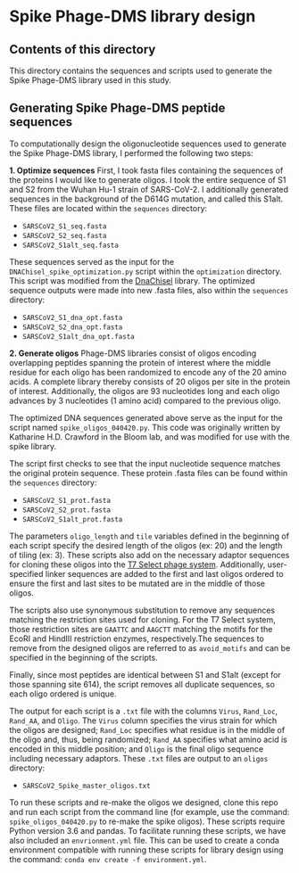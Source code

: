 # Spike Phage-DMS library design

## Contents of this directory
This directory contains the sequences and scripts used to generate the Spike Phage-DMS library used in this study. 

## Generating Spike Phage-DMS peptide sequences
To computationally design the oligonucleotide sequences used to generate the Spike Phage-DMS library, I performed the following two steps:

**1. Optimize sequences**
First, I took fasta files containing the sequences of the proteins I would like to generate oligos. I took the entire sequence of S1 and S2 from the Wuhan Hu-1 strain of SARS-CoV-2. I additionally generated sequences in the background of the D614G mutation, and called this S1alt. These files are located within the `sequences` directory:

* `SARSCoV2_S1_seq.fasta`
* `SARSCoV2_S2_seq.fasta`
* `SARSCoV2_S1alt_seq.fasta`

These sequences served as the input for the `DNAChisel_spike_optimization.py` script within the `optimization` directory. This script was modified from the [DnaChisel](https://github.com/Edinburgh-Genome-Foundry/DnaChisel) library. The optimized sequence outputs were made into new .fasta files, also within the `sequences` directory:

* `SARSCoV2_S1_dna_opt.fasta`
* `SARSCoV2_S2_dna_opt.fasta`
* `SARSCoV2_S1alt_dna_opt.fasta`

**2. Generate oligos**
Phage-DMS libraries consist of oligos encoding overlapping peptides spanning the protein of interest where the middle residue for each oligo has been randomized to encode any of the 20 amino acids. A complete library thereby consists of 20 oligos per site in the protein of interest. Additionally, the oligos are 93 nucleotides long and each oligo advances by 3 nucleotides (1 amino acid) compared to the previous oligo.

The optimized DNA sequences generated above serve as the input for the script named `spike_oligos_040420.py`. This code was originally written by Katharine H.D. Crawford in the Bloom lab, and was modified for use with the spike library.

The script first checks to see that the input nucleotide sequence matches the original protein sequence. These protein .fasta files can be found within the `sequences` directory:

* `SARSCoV2_S1_prot.fasta`
* `SARSCoV2_S2_prot.fasta`
* `SARSCoV2_S1alt_prot.fasta`

The parameters `oligo_length` and `tile` variables defined in the beginning of each script specify the desired length of the oligos (ex: 20) and the length of tiling (ex: 3). These scripts also add on the necessary adaptor sequences for cloning these oligos into the [T7 Select phage system](https://www.emdmillipore.com/US/en/product/T7Select10-3-Cloning-Kit,EMD_BIO-70550#anchor_USP).
Additionally, user-specified linker sequences are added to the first and last oligos ordered to ensure the first and last sites to be mutated are in the middle of those oligos. 

The scripts also use synonymous substitution to remove any sequences matching the restriction sites used for cloning. For the T7 Select system, those restriction sites are `GAATTC` and `AAGCTT` matching the motifs for the EcoRI and HindIII restriction enzymes, respectively.The sequences to remove from the designed oligos are referred to as `avoid_motifs` and can be specified in the beginning of the scripts.

Finally, since most peptides are identical between S1 and S1alt (except for those spanning site 614), the script removes all duplicate sequences, so each oligo ordered is unique.

The output for each script is a `.txt` file with the columns `Virus`, `Rand_Loc`, `Rand_AA`, and `Oligo`. 
The `Virus` column specifies the virus strain for which the oligos are designed; `Rand_Loc` specifies what residue is in the middle of the oligo and, thus, being randomized; `Rand_AA` specifies what amino acid is encoded in this middle position; and `Oligo` is the final oligo sequence including necessary adaptors.
These `.txt` files are output to an `oligos` directory:

* `SARSCoV2_Spike_master_oligos.txt`

To run these scripts and re-make the oligos we designed, clone this repo and run each script from the command line (for example, use the command: `spike_oligos_040420.py` to re-make the spike oligos).
These scripts require Python version 3.6 and pandas.
To facilitate running these scripts, we have also included an `envrionment.yml` file.
This can be used to create a conda environment compatible with running these scripts for library design using the command: `conda env create -f environment.yml`.

